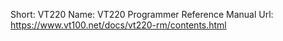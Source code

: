 Short: VT220
Name: VT220 Programmer Reference Manual
Url: https://www.vt100.net/docs/vt220-rm/contents.html
